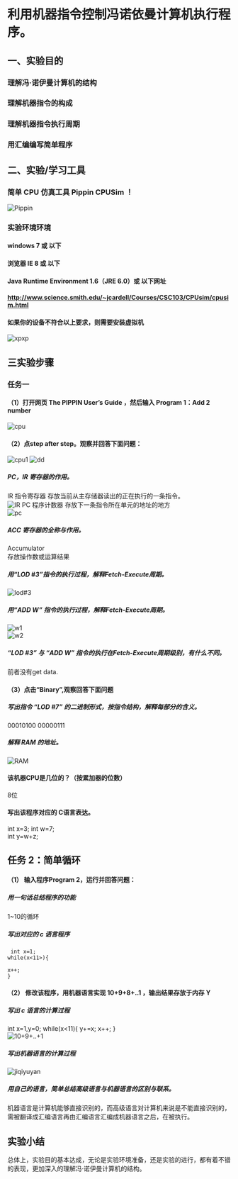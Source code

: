 # 利用机器指令控制冯诺依曼计算机执行程序。

## 一、实验目的
### 理解冯·诺伊曼计算机的结构
### 理解机器指令的构成
### 理解机器指令执行周期
### 用汇编编写简单程序
## 二、实验/学习工具
### 简单 CPU 仿真工具 Pippin CPUSim ！
![Pippin](http://a1.qpic.cn/psb?/V12aKRuu4cvTlT/o09iSrhaVaZsxRPVJ7bXJhj1nwe8yD36a0e58HFefKU!/m/dLgAAAAAAAAAnull&bo=iAIrAgAAAAACB4A!&rf=photolist&t=5)
### 实验环境环境

#### windows 7 或 以下
#### 浏览器 IE 8 或 以下
#### Java Runtime Environment 1.6（JRE 6.0）或 以下网址
#### http://www.science.smith.edu/~jcardell/Courses/CSC103/CPUsim/cpusim.html
#### 如果你的设备不符合以上要求，则需要安装虚拟机  
![xpxp](http://m.qpic.cn/psb?/V12aKRuu4cvTlT/yXBdliZTUHa5sNdctSB1rpBARXOTDvbW11k0j0kw6s8!/b/dL8AAAAAAAAA&bo=iAIrAgAAAAACN7A!&rf=viewer_4)  
## 三实验步骤  
### 任务一  
#### （1）打开网页 The PIPPIN User’s Guide ，然后输入 Program 1：Add 2 number  
![cpu](http://m.qpic.cn/psb?/V12aKRuu4cvTlT/u7HD*Hha*MS9zW78kQkdh14Gvo2psTNdMrPGxewUyf8!/c/dLwAAAAAAAAA&bo=iQKhAQAAAAACFxg!&rf=viewer_4)
#### （2）点step after step。观察并回答下面问题：
![cpu1](http://m.qpic.cn/psb?/V12aKRuu4cvTlT/4xshPcBBxHxnnLyGO3n7J8y9B0D0xi1V0IKTnEuO18Q!/c/dL8AAAAAAAAA&bo=iQKhAQAAAAACFxg!&rf=viewer_4)
![dd](http://m.qpic.cn/psb?/V12aKRuu4cvTlT/0hcadRw2d.Dnles.JXvIZon34QvVqTR8Mu*vAeXvC2I!/b/dL8AAAAAAAAA&bo=YQJ4AQAAAAADFyg!&rf=viewer_4)  

##### PC，IR 寄存器的作用。  
IR 指令寄存器 存放当前从主存储器读出的正在执行的一条指令。   
![IR](http://m.qpic.cn/psb?/V12aKRuu4cvTlT/45WXAXB6lct86OBYpBzzueMKkdL41Rfei1YZ*ICrCTE!/b/dL8AAAAAAAAA&bo=lAAlAAAAAAADF4M!&rf=viewer_4) 
PC 程序计数器 存放下一条指令所在单元的地址的地方     
![pc](http://m.qpic.cn/psb?/V12aKRuu4cvTlT/mK1YFvhsP*C2jUX8RrmvP4oWL4ksOGpkxO*SZAKZnMs!/b/dFMBAAAAAAAA&bo=VgA5AAAAAAADF10!&rf=viewer_4)
##### ACC 寄存器的全称与作用。
Accumulator  
存放操作数或运算结果  
##### 用“LOD #3”指令的执行过程，解释Fetch-Execute周期。  
![lod#3](http://a4.qpic.cn/psb?/V12aKRuu4cvTlT/7yhrxOl2cGofAAacrQlbMXcL1AYl0z6m*SwStOX0C*s!/m/dDMBAAAAAAAAnull&bo=iQKhAQAAAAACBwg!&rf=photolist&t=5)
##### 用“ADD W” 指令的执行过程，解释Fetch-Execute周期。
![w1](http://a3.qpic.cn/psb?/V12aKRuu4cvTlT/WJBmzJaMqf2wNtj1tbjEyM7G.UBeRkxhHg43d19FNyY!/m/dL4AAAAAAAAAnull&bo=iQKhAQAAAAACBwg!&rf=photolist&t=5)    
![w2](http://m.qpic.cn/psb?/V12aKRuu4cvTlT/aZPKOSCVj.wi0JkzeNnHG1dPMI7fvsZxjeXEbvDiS04!/c/dL8AAAAAAAAA&bo=iQKhAQAAAAACBwg!&rf=viewer_4)

##### “LOD #3” 与 “ADD W” 指令的执行在Fetch-Execute周期级别，有什么不同。
前者没有get data.
#### （3）点击“Binary”,观察回答下面问题

##### 写出指令 “LOD #7” 的二进制形式，按指令结构，解释每部分的含义。  
00010100 00000111  
##### 解释 RAM 的地址。  
![RAM](http://m.qpic.cn/psb?/V12aKRuu4cvTlT/RsKc6cp.PlsgEHA202oIQecgvTSkiHlRh94BbQuo8VI!/b/dDcBAAAAAAAA&bo=wwE5A8MBOQMDCSw!&rf=viewer_4)

#### 该机器CPU是几位的？（按累加器的位数） 
8位
#### 写出该程序对应的 C语言表达。  
int x=3;
int w=7;  
int y=w+z;  
## 任务 2：简单循环

#### （1） 输入程序Program 2，运行并回答问题：

##### 用一句话总结程序的功能
1~10的循环
##### 写出对应的 c 语言程序
     int x=1;
    while(x<11>){
    
    x++;
    }
#### （2） 修改该程序，用机器语言实现 10+9+8+..1 ，输出结果存放于内存 Y

##### 写出 c 语言的计算过程
int x=1,y=0;
while(x<11){
    y+=x;
    x++;
}  
![10+9+..+1](http://m.qpic.cn/psb?/V12aKRuu4cvTlT/5c7mUjd*34cBdGGAWObNTsoByNl94TvfHtsxmWkpv9k!/c/dMIAAAAAAAAA&bo=iQKhAQAAAAACJyg!&rf=viewer_4)
##### 写出机器语言的计算过程
![jiqiyuyan](http://m.qpic.cn/psb?/V12aKRuu4cvTlT/Q8W4ls9S1jnyuUzvQO9mUB0oXEsRwtVP29JEoMlaUVU!/b/dL8AAAAAAAAA&bo=fwB8AAAAAAADByE!&rf=viewer_4)
##### 用自己的语言，简单总结高级语言与机器语言的区别与联系。
机器语言是计算机能够直接识别的，而高级语言对计算机来说是不能直接识别的，需被翻译成汇编语言再由汇编语言汇编成机器语言之后，在被执行。  
## 实验小结  
总体上，实验目的基本达成，无论是实验环境准备，还是实验的进行，都有着不错的表现，更加深入的理解冯·诺伊曼计算机的结构。